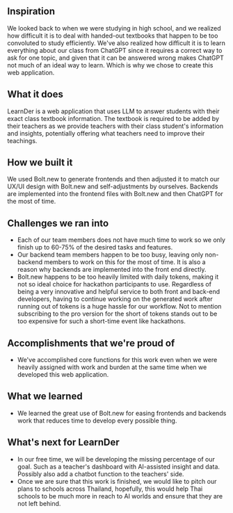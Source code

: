 ## Inspiration
We looked back to when we were studying in high school, and we realized how difficult it is to deal with handed-out textbooks that happen to be too convoluted to study efficiently. We've also realized how difficult it is to learn everything about our class from ChatGPT since it requires a correct way to ask for one topic, and given that it can be answered wrong makes ChatGPT not much of an ideal way to learn.
Which is why we chose to create this web application.

## What it does
LearnDer is a web application that uses LLM to answer students with their exact class textbook information. The textbook is required to be added by their teachers as we provide teachers with their class student's information and insights, potentially offering what teachers need to improve their teachings.

## How we built it
We used Bolt.new to generate frontends and then adjusted it to match our UX/UI design with Bolt.new and self-adjustments by ourselves. Backends are implemented into the frontend files with Bolt.new and then ChatGPT for the most of time. 

## Challenges we ran into
- Each of our team members does not have much time to work so we only finish up to 60-75% of the desired tasks and features.
- Our backend team members happen to be too busy, leaving only non-backend members to work on this for the most of time. It is also a reason why backends are implemented into the front end directly.
- Bolt.new happens to be too heavily limited with daily tokens, making it not so ideal choice for hackathon participants to use. Regardless of being a very innovative and helpful service to both front and back-end developers, having to continue working on the generated work after running out of tokens is a huge hassle for our workflow. Not to mention subscribing to the pro version for the short of tokens stands out to be too expensive for such a short-time event like hackathons.

## Accomplishments that we're proud of
- We've accomplished core functions for this work even when we were heavily assigned with work and burden at the same time when we developed this web application.

## What we learned
- We learned the great use of Bolt.new for easing frontends and backends work that reduces time to develop every possible thing.

## What's next for LearnDer
- In our free time, we will be developing the missing percentage of our goal. Such as a teacher's dashboard with AI-assisted insight and data. Possibly also add a chatbot function to the teachers' side.
- Once we are sure that this work is finished, we would like to pitch our plans to schools across Thailand, hopefully, this would help Thai schools to be much more in reach to AI worlds and ensure that they are not left behind.
